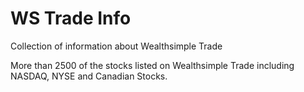# WS Trade Info
 Collection of information about Wealthsimple Trade

More than 2500 of the stocks listed on Wealthsimple Trade including NASDAQ, NYSE and Canadian Stocks.